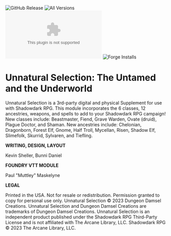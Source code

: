 ![GitHub Release](https://img.shields.io/github/release-date/Muttley/foundryvtt-unnatural-selection)
![All Versions](https://img.shields.io/github/downloads/Muttley/foundryvtt-unnatural-selection/total)
![Latest Version](https://img.shields.io/github/downloads/Muttley/foundryvtt-shadowdark/latest/unnatural-selection.zip)
![Forge Installs](https://img.shields.io/badge/dynamic/json?label=Forge%20Installs&query=package.installs&suffix=%25&url=https%3A%2F%2Fforge-vtt.com%2Fapi%2Fbazaar%2Fpackage%2Funnatural-selection)

# Unnatural Selection: The Untamed and the Underworld

Unnatural Selection is a 3rd-party digital and physical Supplement for use with
Shadowdark RPG. This module incorporates the 6 classes, 12 ancestries, weapons,
and spells to add to your Shadowdark RPG campaign! New classes include:
Beastmaster, Fiend, Grave Warden, Ovate (druid), Plague Doctor, and Shaman. New
ancestries include: Chelonian, Dragonborn, Forest Elf, Gnome, Half Troll,
Mycellan, Risen, Shadow Elf, Slimefolk, Skurrid, Sylvaren, and Tiefling.

**WRITING, DESIGN, LAYOUT**

Kevin Sheller, Bunni Daniel

**FOUNDRY VTT MODULE**

Paul "Muttley" Maskelyne

**LEGAL**

Printed in the USA. Not for resale or redistribution. Permission granted to
copy for personal use only. Unnatural Selection © 2023 Dungeon Damsel
Creations. Unnatural Selection and Dungeon Damsel Creations are trademarks of
Dungeon Damsel Creations. Unnatural Selection is an independent product
published under the Shadowdark RPG Third-Party License and is not affiliated
with The Arcane Library, LLC. Shadowdark RPG © 2023 The Arcane Library, LLC.
